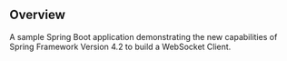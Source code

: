 ## Overview

A sample Spring Boot application demonstrating the new capabilities of Spring Framework Version 4.2 to build a WebSocket Client.
